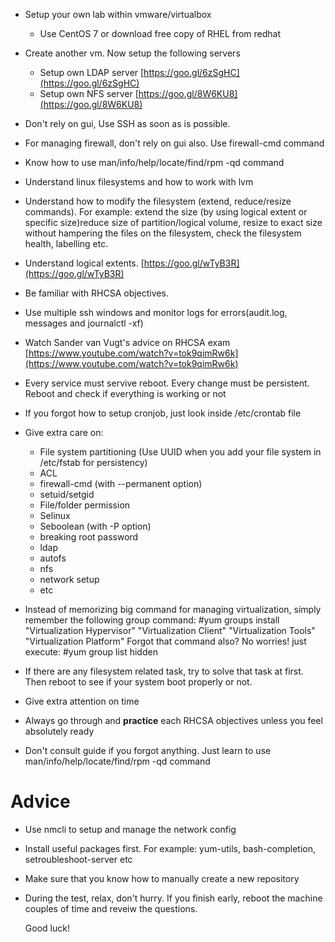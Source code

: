 - Setup your own lab within vmware/virtualbox
  - Use CentOS 7 or download free copy of RHEL from redhat

- Create another vm. Now setup the following servers
  - Setup own LDAP server [https://goo.gl/6zSgHC](https://goo.gl/6zSgHC)
  - Setup own NFS server [https://goo.gl/8W6KU8](https://goo.gl/8W6KU8)
- Don't rely on gui, Use SSH as soon as is possible. 
- For managing firewall, don't rely on gui also. Use firewall-cmd command
- Know how to use man/info/help/locate/find/rpm -qd command
- Understand linux filesystems and how to work with lvm
- Understand how to modify the filesystem (extend, reduce/resize commands). For example: extend the size (by using logical extent or specific size)reduce size of partition/logical volume, resize to exact size without hampering the files on the filesystem, check the filesystem health, labelling etc. 
- Understand logical extents. [https://goo.gl/wTyB3R](https://goo.gl/wTyB3R)
- Be familiar with RHCSA objectives.
- Use multiple ssh windows and monitor logs for errors(audit.log, messages and journalctl -xf)
- Watch Sander van Vugt's advice on RHCSA exam [https://www.youtube.com/watch?v=tok9qimRw6k](https://www.youtube.com/watch?v=tok9qimRw6k)
- Every service must servive reboot. Every change must be persistent. Reboot and check if everything is working or not

- If you forgot how to setup cronjob, just look inside /etc/crontab file
- Give extra care on:
  - File system partitioning (Use UUID when you add your file system in /etc/fstab for persistency)
  - ACL
  - firewall-cmd (with --permanent option)
  - setuid/setgid
  - File/folder permission
  - Selinux
   - Seboolean (with -P option)
  - breaking root password
  - ldap
  - autofs
  - nfs
  - network setup
  - etc

- Instead of memorizing big command for managing virtualization, simply remember the following group command:
     #yum groups install "Virtualization Hypervisor" "Virtualization Client" "Virtualization Tools"  "Virtualization Platform"
     Forgot that command also? No worries! just execute: #yum group list hidden
 - If there are any filesystem related task, try to solve that task at first. Then reboot to see if your system boot properly or not.
 - Give extra attention on time
 - Always go through and **practice** each RHCSA objectives unless you feel absolutely ready
 - Don't consult guide if you forgot anything. Just learn to use man/info/help/locate/find/rpm -qd command

# Advice
- Use nmcli to setup and manage the network config
- Install useful packages first. For example: yum-utils, bash-completion, setroubleshoot-server etc
- Make sure that you know how to manually create a new repository
- During the test, relax, don't hurry. If you finish early, reboot the machine couples of time and reveiw the questions.
  
  
  Good luck!

